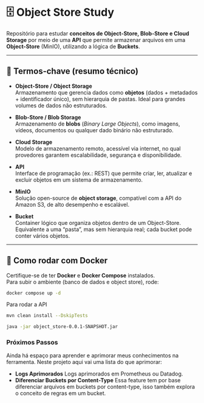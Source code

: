 # 🗄️ Object Store Study

Repositório para estudar **conceitos de Object-Store, Blob-Store e Cloud Storage** por meio de uma **API** que permite armazenar arquivos em uma **Object-Store** (MinIO), utilizando a lógica de **Buckets**.

---

## 📌 Termos-chave (resumo técnico)

- **Object-Store / Object Storage**  
  Armazenamento que gerencia dados como **objetos** (dados + metadados + identificador único), sem hierarquia de pastas. Ideal para grandes volumes de dados não estruturados.

- **Blob-Store / Blob Storage**  
  Armazenamento de **blobs** (_Binary Large Objects_), como imagens, vídeos, documentos ou qualquer dado binário não estruturado.

- **Cloud Storage**  
  Modelo de armazenamento remoto, acessível via internet, no qual provedores garantem escalabilidade, segurança e disponibilidade.

- **API**  
  Interface de programação (ex.: REST) que permite criar, ler, atualizar e excluir objetos em um sistema de armazenamento.

- **MinIO**  
  Solução open-source de **object storage**, compatível com a API do Amazon S3, de alto desempenho e escalável.

- **Bucket**  
  Container lógico que organiza objetos dentro de um Object-Store. Equivalente a uma “pasta”, mas sem hierarquia real; cada bucket pode conter vários objetos.

---

## 🚀 Como rodar com Docker

Certifique-se de ter **Docker** e **Docker Compose** instalados.  
Para subir o ambiente (banco de dados e object store), rode:

```bash
docker compose up -d
```

Para rodar a API

```bash
mvn clean install --DskipTests 
```

```bash
java -jar object_store-0.0.1-SNAPSHOT.jar
```

### Próximos Passos ###

Ainda há espaço para aprender e aprimorar meus conhecimentos na ferramenta. Neste projeto aqui vai uma lista do que aprimorar:

- **Logs Aprimorados**
  Logs aprimorados em Prometheus ou Datadog.
- **Diferenciar Buckets por Content-Type**
  Essa feature tem por base diferenciar arquivos em buckets por content-type, isso também explora o conceito de regras em um bucket.